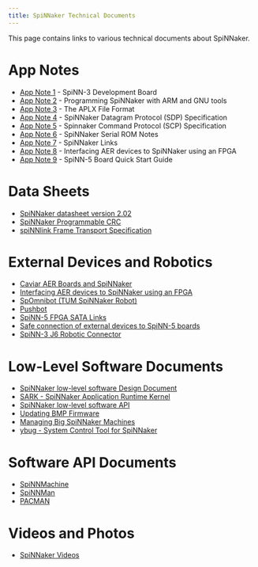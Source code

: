 ```yaml
---
title: SpiNNaker Technical Documents
---
```


This page contains links to various technical documents about SpiNNaker.


# App Notes

* [App Note 1](spinn-app-1.pdf) - SpiNN-3 Development Board
* [App Note 2](spinn-app-2.pdf) - Programming SpiNNaker with ARM and GNU tools
* [App Note 3](spinn-app-3.pdf) - The APLX File Format
* [App Note 4](spinn-app-4.pdf) - SpiNNaker Datagram Protocol (SDP) Specification
* [App Note 5](spinn-app-5.pdf) - Spinnaker Command Protocol (SCP) Specification
* [App Note 6](spinn-app-6.pdf) - SpiNNaker Serial ROM Notes
* [App Note 7](spinn-app-7.pdf) - SpiNNaker Links
* [App Note 8](spinn-app-8.pdf) - Interfacing AER devices to SpiNNaker using an FPGA
* [App Note 9](spinn-app-9.pdf) - SpiNN-5 Board Quick Start Guide

# Data Sheets

* [SpiNNaker datasheet version 2.02](SpiNN2DataShtV202.pdf)
* [SpiNNaker Programmable CRC](SpiNNaker_CRC.pdf)
* [spiNNlink Frame Transport Specification](spiNNlink_frame_transport.pdf)

# External Devices and Robotics

* [Caviar AER Boards and SpiNNaker](caviar_aer/)
* [Interfacing AER devices to SpiNNaker using an FPGA](fpga_aer/)
* [SpOmnibot (TUM SpiNNaker Robot)](spomnibot/)
* [Pushbot](push_bot/)
* [SpiNN-5 FPGA SATA Links](spin5-links.pdf)
* [Safe connection of external devices to SpiNN-5 boards](spiNN-5_fpgas.txt)
* [SpiNN-3 J6 Robotic Connector](spiNN-3_robotic.txt)

# Low-Level Software Documents

* [SpiNNaker low-level software Design Document](SpiNNsoft_designV0.01.pdf)
* [SARK - SpiNNaker Application Runtime Kernel](sarkV200.pdf)
* [SpiNNaker low-level software API](SpiNNapi_docV200.pdf)
* [Updating BMP Firmware](bmp_note.txt)
* [Managing Big SpiNNaker Machines](managing_big_SpiNNaker_machines.pdf)
* [ybug - System Control Tool for SpiNNaker](ybug.pdf)

# Software API Documents

* [SpiNNMachine](https://spinnmachine.readthedocs.org)
* [SpiNNMan](https://spinnman.readthedocs.org)
* [PACMAN](https://pacman.readthedocs.org)

# Videos and Photos

* [SpiNNaker Videos](videos.html)
